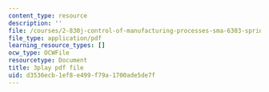 ```yaml
---
content_type: resource
description: ''
file: /courses/2-830j-control-of-manufacturing-processes-sma-6303-spring-2008/d3536ecb1ef8e499f79a1700ade5de7f_-EgKluVR2Ug.pdf
file_type: application/pdf
learning_resource_types: []
ocw_type: OCWFile
resourcetype: Document
title: 3play pdf file
uid: d3536ecb-1ef8-e499-f79a-1700ade5de7f
---
```

